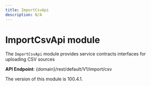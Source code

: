 ```yaml
---
title: ImportCsvApi
description: N/A
---
```


# ImportCsvApi module

The `ImportCsvApi` module provides service contracts interfaces for uploading CSV sources

**API Endpoint**: {domain}/rest/default/V1/import/csv

<InlineAlert slots="text" />
The version of this module is 100.4.1.
